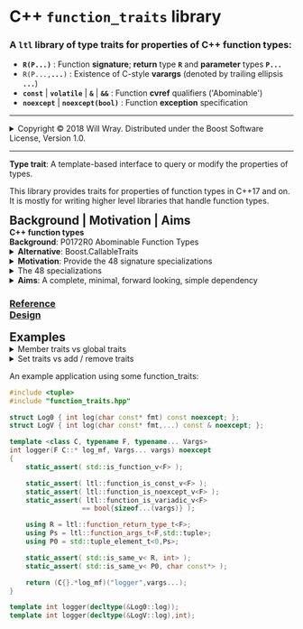 # **C++ `function_traits` library**

### A `ltl` library of type traits for properties of C++ function types:
* **`R(P...)`** : Function **signature**; **return** type **`R`** and **parameter** types **`P...`**
* `R(P...,`**`...`**`)` : Existence of C-style **varargs** (denoted by trailing ellipsis **`...`**)
* **`const`** | **`volatile`** | **`&`**  | **`&&`** : Function **cvref** qualifiers ('Abominable')  
* **`noexcept`** | **`noexcept(bool)`** : Function **exception** specification


<hr><details><summary>Copyright &copy; 2018 Will Wray. Distributed under the Boost Software License, Version 1.0.</summary>

### <b>Boost Software License - Version 1.0 - August 17th, 2003</b>
```
Permission is hereby granted, free of charge, to any person or organization
obtaining a copy of the software and accompanying documentation covered by
this license (the "Software") to use, reproduce, display, distribute,
execute, and transmit the Software, and to prepare derivative works of the
Software, and to permit third-parties to whom the Software is furnished to
do so, all subject to the following:

The copyright notices in the Software and this entire statement, including
the above license grant, this restriction and the following disclaimer,
must be included in all copies of the Software, in whole or in part, and
all derivative works of the Software, unless such copies or derivative
works are solely in the form of machine-executable object code generated by
a source language processor.

THE SOFTWARE IS PROVIDED "AS IS", WITHOUT WARRANTY OF ANY KIND, EXPRESS OR
IMPLIED, INCLUDING BUT NOT LIMITED TO THE WARRANTIES OF MERCHANTABILITY,
FITNESS FOR A PARTICULAR PURPOSE, TITLE AND NON-INFRINGEMENT. IN NO EVENT
SHALL THE COPYRIGHT HOLDERS OR ANYONE DISTRIBUTING THE SOFTWARE BE LIABLE
FOR ANY DAMAGES OR OTHER LIABILITY, WHETHER IN CONTRACT, TORT OR OTHERWISE,
ARISING FROM, OUT OF OR IN CONNECTION WITH THE SOFTWARE OR THE USE OR OTHER
DEALINGS IN THE SOFTWARE.
```
(Also at http://www.boost.org/LICENSE_1_0.txt and accompanying file [LICENSE_1_0.txt](LICENSE_1_0.txt))

</details><hr>


**Type trait**: A template-based interface to  query or modify the properties of types.


This library provides traits for properties of function types in C++17 and on.
<br>It is mostly for writing higher level libraries that handle function types.


<h2 style="display:inline"><b>Background | Motivation | Aims
</b></h2>


<details><summary style="display:inline"><b>C++ function types</b></summary>

>**C++ function types** are the types of plain old C/C++ functions, e.g.:

    int()                 or  auto() -> int
    void()                or  auto() -> void
    void(int)             or  auto(int) -> void
    int(char const*,...)  or  auto(char const*,...) -> int

>C++ function types can also have cvref qualifiers or noexcept specifier:

    int() const&          or auto() const& -> int
    void() noexcept       or auto() noexcept -> void
    void(int) volatile    or auto() volatile -> void

>The standard type trait `std::is_function_v<F>` is true for all such types.
<br>The `std` library does not yet provide other traits for C++ function types,
<br>mainly due to the complications caused by the possible cvref qualifers:
</b>
</details>

<details><summary style="display:inline"><b>Background</b>: P0172R0 Abominable Function Types</summary>

Quoting from [P0172R0](http://www.open-std.org/jtc1/sc22/wg21/docs/papers/2015/p0172r0.html) section 2.1, Definitions:

><dl>
><dt><i>Abominable function types</i>:</dt>
><dd>Types produced by writing a function type followed by cv-ref qualifiers:</dd>
></dl>

```cpp
   using regular    = void();
   using abominable = void() const volatile &&;
```
>In the example above, `regular` names a familiar function type [...] no surprises,
<br>`abominable` also names a function type, not a reference type, and
<br>despite appearances, is neither a const nor a volatile qualified type. <br>There is no such thing as a cv-qualified function type in the type system, <br>and the abominable function type is something else entirely.

* P0172R0 **Abominable Function Types** by Alisdair Meredith, Nov 2015
</b></details>


<details><summary><b>Alternative</b>: Boost.CallableTraits</summary>

>[Boost.CallableTraits](https://www.boost.org/doc/libs/develop/libs/callable_traits/doc/html/) implements P0172R0's suggested library interface
<br>and extends it to support general Callable types.
<br>It is a robust, reviewed library for production use.
>
>This library doesn't provide Callable traits, just a complete set of function traits.
<br>It is an experimental design using C++17 features.</b>
</details>


<details><summary><b>Motivation</b>: Provide the 48 signature specializations</summary>

See also [Boost.CallableTraits Motivation](https://www.boost.org/doc/libs/develop/libs/callable_traits/doc/html/index.html#callable_traits.introduction.motivation)

><b>There are 48 function signature specializations required since C++17:</b>
- 12 combinations of cvref qualifiers (4 cv x 3 ref)
- x 2 for possible trailing elipsis (C-style varargs ...)
- x 2 for `noexcept` - part of the function type since C++17.
>
><b>I wanted a trait to copy qualifiers from source to target function types*.
<br>Since all 48 specializations are needed to implement *any* function trait
<br>with full generality, one might as well write a full collection of traits.</b>

(*) Copy traits<blockquote><p>See [P1016R0](http://www.open-std.org/jtc1/sc22/wg21/docs/papers/2018/p1016r0.pdf) 'A few additional type manipulation utilities' `copy_*` & `clone_*` traits.
<br>Such traits were not proposed in P0172R0 nor implemented yet in Boost.CallableTraits
<br>(there's an open [issue](https://github.com/boostorg/callable_traits/issues/139) to add a `copy_member_cvref` trait).
 
</details>

<details><summary>The 48 specializations</summary>

(also in P0172, Boost.CallableTraits and cppreference)
```c++
template<typename T> struct fun;

template<class R, class... P> struct fun<R(P...)> {};
template<class R, class... P> struct fun<R(P...) &> {};
template<class R, class... P> struct fun<R(P...) &&> {};
template<class R, class... P> struct fun<R(P...) const> {};
template<class R, class... P> struct fun<R(P...) const &> {};
template<class R, class... P> struct fun<R(P...) const &&> {};
template<class R, class... P> struct fun<R(P...) volatile> {};
template<class R, class... P> struct fun<R(P...) volatile &> {};
template<class R, class... P> struct fun<R(P...) volatile &&> {};
template<class R, class... P> struct fun<R(P...) const volatile> {};
template<class R, class... P> struct fun<R(P...) const volatile &> {};
template<class R, class... P> struct fun<R(P...) const volatile &&> {};
template<class R, class... P> struct fun<R(P..., ...)> {};
template<class R, class... P> struct fun<R(P..., ...) &> {};
template<class R, class... P> struct fun<R(P..., ...) &&> {};
template<class R, class... P> struct fun<R(P..., ...) const> {};
template<class R, class... P> struct fun<R(P..., ...) const &> {};
template<class R, class... P> struct fun<R(P..., ...) const &&> {};
template<class R, class... P> struct fun<R(P..., ...) volatile> {};
template<class R, class... P> struct fun<R(P..., ...) volatile &> {};
template<class R, class... P> struct fun<R(P..., ...) volatile &&> {};
template<class R, class... P> struct fun<R(P..., ...) const volatile> {};
template<class R, class... P> struct fun<R(P..., ...) const volatile &> {};
template<class R, class... P> struct fun<R(P..., ...) const volatile &&> {};
template<class R, class... P> struct fun<R(P...) noexcept> {};
template<class R, class... P> struct fun<R(P...) & noexcept> {};
template<class R, class... P> struct fun<R(P...) && noexcept> {};
template<class R, class... P> struct fun<R(P...) const noexcept> {};
template<class R, class... P> struct fun<R(P...) const & noexcept> {};
template<class R, class... P> struct fun<R(P...) const && noexcept> {};
template<class R, class... P> struct fun<R(P...) volatile noexcept> {};
template<class R, class... P> struct fun<R(P...) volatile & noexcept> {};
template<class R, class... P> struct fun<R(P...) volatile && noexcept> {};
template<class R, class... P> struct fun<R(P...) const volatile noexcept> {};
template<class R, class... P> struct fun<R(P...) const volatile & noexcept> {};
template<class R, class... P> struct fun<R(P...) const volatile && noexcept> {};
template<class R, class... P> struct fun<R(P..., ...) noexcept> {};
template<class R, class... P> struct fun<R(P..., ...) & noexcept> {};
template<class R, class... P> struct fun<R(P..., ...) && noexcept> {};
template<class R, class... P> struct fun<R(P..., ...) const noexcept> {};
template<class R, class... P> struct fun<R(P..., ...) const & noexcept> {};
template<class R, class... P> struct fun<R(P..., ...) const && noexcept> {};
template<class R, class... P> struct fun<R(P..., ...) volatile noexcept> {};
template<class R, class... P> struct fun<R(P..., ...) volatile & noexcept> {};
template<class R, class... P> struct fun<R(P..., ...) volatile && noexcept> {};
template<class R, class... P> struct fun<R(P..., ...) const volatile noexcept> {};
template<class R, class... P> struct fun<R(P..., ...) const volatile & noexcept> {};
template<class R, class... P> struct fun<R(P..., ...) const volatile && noexcept> {};
```
</details>


<details><summary><b>Aims</b>: A complete, minimal, forward looking, simple dependency</summary>

- <details><summary style="display:inline">A <b>complete</b> yet <b>minimal</b> set of function type traits</summary><blockquote><p><b>Complete</b>: provide a way to do any query or modification that may be needed;<br>if you see something that is not reasonably easy to do then open an issue.</p><p><b>Minimal</b>: avoid bloat and duplication in the interface (not that easy).<br>Narrow scope, single responsibility - function traits only, no more, no less.</p></blockquote></details>

- <details><summary style="display:inline">In a <b>single header</b>, simple to take as a dependency</summary><blockquote><p><b>Simple dependency</b>: one header (or two), self contained with docs.<br>Mesonbuild example as subproject / git submodule. CMake ToDo.<br>Of course, you can just copy the header(s) or cut-n-paste.</p><p><b>Single header</b>: rather than 'fine-grain' headers per trait.<br>Because each trait has to pull in the full 48 specializations,<br>even if a user may only want one of the many traits,<br>it seems not worth the complexity of providing individual headers<br>(unlikely to improve compile time, code organisation or modularity).</p></blockquote></details>

- <details><summary style="display:inline"><b>Forward looking</b>: to concepts - down with SFINAE!</summary><blockquote><p>Look towards concepts and contraints with no need for SFINAE tricks<br>No concern for backward <b>compatibility</b> or support of old compilers<br><b>Diverge</b> from the P0172R0 suggested interface as appropriate<br>A clean, modern implementation (macro use internally).</p></blockquote></details>

<b>. Non Aims</b>: standard, supported, production-ready

>This is a niche library not meant to be a `std` proposal.
</details>


### [Reference](reference.md)<br>[Design](design.md)


<h2 style="display:inline"><b>Examples</b></h2>

<details><summary>Member traits vs global traits</summary>

>For function type `F`, class `function<F>` contains the function's traits as members.
<br>For non-function type `T`, `function<T>` is an incomplete class type.
>
>**Member traits** of `function<F>` are a convenient interface for most use cases:
```C++
    #include <ltl/function_trait_class> // member traits only
    static_assert( std::is_void_v<
                       ltl::function<void()>::return_type_t >);
    static_assert( not ltl::function<void()>::is_noexcept() );
```
>Member types need `typename` to disambiguate them as types in some cases:
```c++
    using R = typename ltl::function<void()>::return_type_t;
```
>(`typename` will be needed in fewer cases once we have [P0634](http://www.open-std.org/jtc1/sc22/wg21/docs/papers/2018/p0634r3.html) 'Down with typename!')
<br>**Global traits** are defined in a separate header (that includes function_trait_class):
```c++
    #include <ltl/function_traits> // member and global traits 
    static_assert( std::is_void_v<
                       ltl::function_return_type_t<void()> >);
    static_assert( not ltl::function_is_noexcept_v<void()> );
```
>Global or namespace-scope traits are conventional for `std` traits etc.
<br>Global traits act as template 'type functions' so work well in generic code.
</details>


<details><summary>Set traits vs add / remove traits</summary>

><b>`set_*` traits are more programmatic than conventional `add_*`, `remove_*` traits.
<br>Setters for cv qualifiers, noexcept and variadic take `bool` template arguments,
<br>Setters for ref qualifiers take `ltl::ref_qual_v` template arguments:
```c++
    using namespace ltl;
    static_assert( function_is_noexcept_v<
                     function<void()>::set_noexcept_t<true> >);
```
Other setters take type arguments, e.g. to change function signature types:
```c++
    static_assert( std::is_same_v< void(),
                     function<int()>::set_return_type_t<void> >);
```
>`set_*_as` traits provide a way to copy properties to the target function type
<br>from a source function type template argument - e.g. to copy cvref qualifiers:
```c++
    static_assert( std::is_same_v< void() &,
                     function<void()>::set_cvref_as_t<int() &> >);
```
>Conventional `add_*`, `remove_*` traits are also provided, taking no arguments:
```c++
    static_assert( std::is_same_v< void(),
                     function<void() const &>::remove_cvref_t >);
```
</b></details>


An example application using some function_traits:
```cpp
#include <tuple>
#include "function_traits.hpp"

struct Log0 { int log(char const* fmt) const noexcept; };
struct LogV { int log(char const* fmt,...) const & noexcept; };

template <class C, typename F, typename... Vargs>
int logger(F C::* log_mf, Vargs... vargs) noexcept
{
    static_assert( std::is_function_v<F> );

    static_assert( ltl::function_is_const_v<F> );
    static_assert( ltl::function_is_noexcept_v<F> );
    static_assert( ltl::function_is_variadic_v<F>
                  == bool{sizeof...(vargs)} );

    using R = ltl::function_return_type_t<F>;
    using Ps = ltl::function_args_t<F,std::tuple>;
    using P0 = std::tuple_element_t<0,Ps>;

    static_assert( std::is_same_v< R, int> );
    static_assert( std::is_same_v< P0, char const*> );

    return (C{}.*log_mf)("logger",vargs...);
}

template int logger(decltype(&Log0::log));
template int logger(decltype(&LogV::log),int);
```
